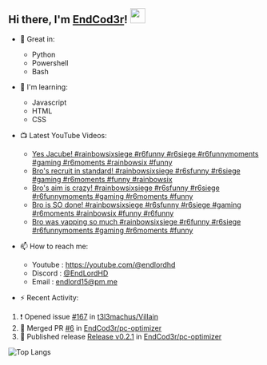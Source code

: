 ## Hi there, I'm [EndCod3r](https://youtube.com/@endlordhd)! <img src='https://github.com/EndCod3r/endlord15/blob/main/wave.gif?raw=true](https://github.com/Endlord15/endlord15/blob/38bca1b569f19b03a6cf246c35db5f7e2f331cc5/wave.gif' width=30>

- 🦾 Great in:
  - Python
  - Powershell
  - Bash

- 🌱 I'm learning:
  - Javascript
  - HTML
  - CSS

- 📺 Latest YouTube Videos:<!-- YOUTUBE:START -->
  - [Yes Jacube! #rainbowsixsiege #r6funny #r6siege #r6funnymoments #gaming #r6moments #rainbowsix #funny](https://www.youtube.com/watch?v=D_01Dcb6YBU)
  - [Bro&#39;s recruit in standard! #rainbowsixsiege #r6sfunny #r6siege #gaming #r6moments #funny #rainbowsix](https://www.youtube.com/watch?v=WqznMkAEBgY)
  - [Bro&#39;s aim is crazy!  #rainbowsixsiege #r6sfunny #r6siege #r6funnymoments #gaming #r6moments #funny](https://www.youtube.com/watch?v=9OKJ39JKKpU)
  - [Bro is SO done! #rainbowsixsiege #r6sfunny #r6siege #gaming #r6moments #rainbowsix #funny  #r6funny](https://www.youtube.com/watch?v=bN3pL3A4VrU)
  - [Bro was yapping so much #rainbowsixsiege #r6funny #r6siege #r6funnymoments #gaming #r6moments #funny](https://www.youtube.com/watch?v=mc0Z4a5_iYU)<!-- YOUTUBE:END -->


- 📫 How to reach me:
  - Youtube : <https://youtube.com/@endlordhd>
  - Discord : [@EndLordHD](https://discord.com/users/725204289022066688)
  - Email : endlord15@pm.me

 - ⚡️ Recent Activity:
<!--START_SECTION:activity-->
1. ❗ Opened issue [#167](https://github.com/t3l3machus/Villain/issues/167) in [t3l3machus/Villain](https://github.com/t3l3machus/Villain)
2. 🎉 Merged PR [#6](https://github.com/EndCod3r/pc-optimizer/pull/6) in [EndCod3r/pc-optimizer](https://github.com/EndCod3r/pc-optimizer)
3. 🚀 Published release [Release v0.2.1](https://github.com/EndCod3r/pc-optimizer/releases/tag/v0.2.1) in [EndCod3r/pc-optimizer](https://github.com/EndCod3r/pc-optimizer)
<!--END_SECTION:activity-->

  ![Top Langs](https://github-readme-stats-endlord15.vercel.app/api/top-langs/?username=endcod3r&layout=compact&theme=transparent)
